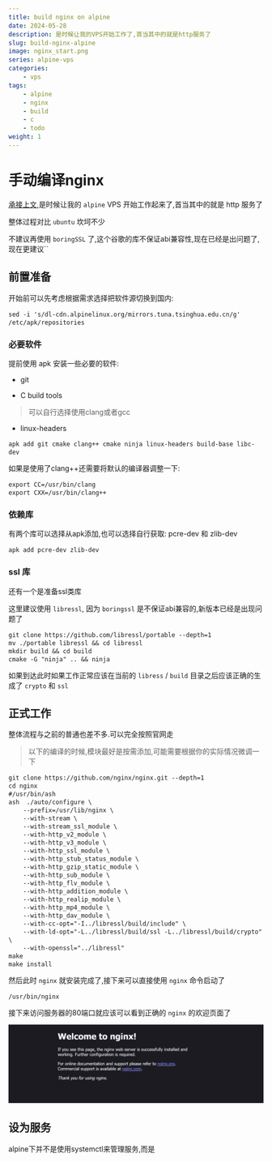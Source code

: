 ```yaml
---
title: build nginx on alpine
date: 2024-05-28
description: 是时候让我的VPS开始工作了,首当其中的就是http服务了
slug: build-nginx-alpine
image: nginx_start.png
series: alpine-vps
categories:
    - vps
tags:
    - alpine
    - nginx
    - build
    - c
    - todo
weight: 1
---
```


# 手动编译nginx

[承接上文](),是时候让我的 `alpine` VPS 开始工作起来了,首当其中的就是 http 服务了

整体过程对比 `ubuntu` 坎坷不少

不建议再使用 `boringSSL` 了,这个谷歌的库不保证abi兼容性,现在已经是出问题了,现在更建议``

## 前置准备

开始前可以先考虑根据需求选择把软件源切换到国内:

``` shell
sed -i 's/dl-cdn.alpinelinux.org/mirrors.tuna.tsinghua.edu.cn/g' /etc/apk/repositories
```

### 必要软件

提前使用 apk 安装一些必要的软件:

* git

* C build tools

> 可以自行选择使用clang或者gcc

* linux-headers

``` shell
apk add git cmake clang++ cmake ninja linux-headers build-base libc-dev
```

如果是使用了clang++还需要将默认的编译器调整一下:

``` shell
export CC=/usr/bin/clang
export CXX=/usr/bin/clang++
```

### 依赖库

有两个库可以选择从apk添加,也可以选择自行获取: pcre-dev 和 zlib-dev

``` shell
apk add pcre-dev zlib-dev
```

### ssl 库

还有一个是准备ssl类库

这里建议使用 `libressl`, 因为 `boringssl` 是不保证abi兼容的,新版本已经是出现问题了

``` shell
git clone https://github.com/libressl/portable --depth=1
mv ./portable libressl && cd libressl
mkdir build && cd build
cmake -G "ninja" .. && ninja
```

如果到达此时如果工作正常应该在当前的 `libress` / `build` 目录之后应该正确的生成了 `crypto` 和 `ssl`

## 正式工作

整体流程与之前的普通也差不多.可以完全按照官网走

> 以下的编译的时候,模块最好是按需添加,可能需要根据你的实际情况微调一下

``` shell
git clone https://github.com/nginx/nginx.git --depth=1
cd nginx
#/usr/bin/ash
ash  ./auto/configure \
    --prefix=/usr/lib/nginx \
    --with-stream \
    --with-stream_ssl_module \
    --with-http_v2_module \
    --with-http_v3_module \
    --with-http_ssl_module \
    --with-http_stub_status_module \
    --with-http_gzip_static_module \
    --with-http_sub_module \
    --with-http_flv_module \
    --with-http_addition_module \
    --with-http_realip_module \
    --with-http_mp4_module \
    --with-http_dav_module \
    --with-cc-opt="-I../libressl/build/include" \
    --with-ld-opt="-L../libressl/build/ssl -L../libressl/build/crypto" \
    --with-openssl="../libressl"
make
make install
```

然后此时 `nginx` 就安装完成了,接下来可以直接使用 `nginx` 命令启动了

``` shell
/usr/bin/nginx
```

接下来访问服务器的80端口就应该可以看到正确的 `nginx` 的欢迎页面了

![nginx start](nginx_start.png)

## 设为服务

alpine下并不是使用systemctl来管理服务,而是
